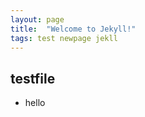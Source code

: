 ```yaml
---
layout: page
title:  "Welcome to Jekyll!"
tags: test newpage jekll
---
```




## testfile



+ hello
